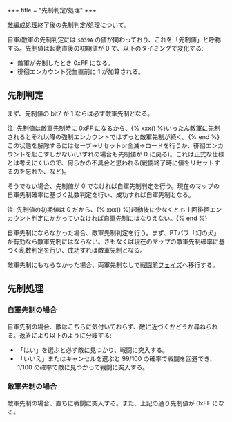 +++
title = "先制判定/処理"
+++

[敵編成処理](@/encounter/composition/_index.md)終了後の先制判定/処理について。

自軍/敵軍の先制判定には `$039A` の値が関わっており、これを「先制値」と呼称する。先制値は起動直後の初期値が 0 で、以下のタイミングで変化する:

* 敵軍が先制したとき 0xFF になる。
* 徘徊エンカウント発生直前に 1 が加算される。

## 先制判定

まず、先制値の bit7 が 1 ならば必ず敵軍先制となる。

注: 先制値は敵軍先制時に 0xFF になるから、{% xxx() %}いったん敵軍に先制されるとそれ以降の強制エンカウントではずっと敵軍先制が続く。{% end %}この状態を解除するにはセーブ->リセットor全滅->ロードを行うか、徘徊エンカウントを起こすしかない(いずれの場合も先制値が 0 に戻る)。これは正式な仕様とは考えにくいので、何らかの不具合と思われる(戦闘終了時に値をリセットするのを忘れた、など)。

そうでない場合、先制値が 0 でなければ自軍先制判定を行う。現在のマップの自軍先制確率に基づく乱数判定を行い、成功すれば自軍先制となる。

注: 先制値の初期値は 0 だから、{% xxx() %}起動後に少なくとも 1 回徘徊エンカウント判定にかかっていなければ自軍先制にはなりえない。{% end %}

自軍先制にならなかった場合、敵軍先制判定を行う。まず、PTバフ「幻の犬」が有効なら敵軍先制にはならない。さもなくば現在のマップの敵軍先制確率に基づく乱数判定を行い、成功すれば敵軍先制となる。

敵軍先制にもならなかった場合、両軍先制なしで[戦闘前フェイズ](@/encounter/pre-battle/_index.md)へ移行する。

## 先制処理

### 自軍先制の場合

自軍先制の場合、敵はこちらに気付いておらず、敵に近づくかどうか尋ねられる。返答により以下のように分岐する:

* 「はい」を選ぶと必ず敵に見つかり、戦闘に突入する。
* 「いいえ」またはキャンセルを選ぶと 99/100 の確率で戦闘を回避でき、1/100 の確率で敵に見つかって戦闘に突入する。

### 敵軍先制の場合

敵軍先制の場合、直ちに戦闘に突入する。また、上記の通り先制値が 0xFF になる。
